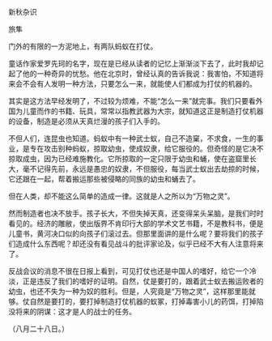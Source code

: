 新秋杂识

旅隼

  

门外的有限的一方泥地上，有两队蚂蚁在打仗。

童话作家爱罗先珂的名字，现在是已经从读者的记忆上渐渐淡下去了，此时我却记起了他的一种奇异的忧愁。他在北京时，曾经认真的告诉我说：我害怕，不知道将来会不会有人发明一种方法，只要怎么一来，就能使人们都成为打仗的机器的。

其实是这方法早经发明了，不过较为烦难，不能“怎么一来”就完事。我们只要看外国为儿童而作的书籍、玩具，常常以指教武器为大宗，就知道这正是制造打仗机器的设备，制造是必须从天真烂漫的孩子们入手的。

不但人们，连昆虫也知道。蚂蚁中有一种武士蚁，自己不造窠，不求食，一生的事业，是专在攻击别种蚂蚁，掠取幼虫，使成奴隶，给它服役的。但奇怪的是它决不掠取成虫，因为已经难施教化。它所掠取的一定只限于幼虫和蛹，使在盗窟里长大，毫不记得先前，永远是愚忠的奴隶，不但服役，每当武士蚁出去劫掠的时候，它还跟在一起，帮着搬运那些被侵略的同族的幼虫和蛹去了。

但在人类，却不能这么简单的造成一律。这就是人之所以为“万物之灵”。

然而制造者也决不放手。孩子长大，不但失掉天真，还变得呆头呆脑，是我们时时看见的。经济的雕敝，使出版界不肯印行大部的学术文艺书籍，不是教科书，便是儿童书，黄河决口似的向孩子们滚过去。但那里面讲的是什么呢？要将我们的孩子们造成什么东西呢？却还没有看见战斗的批评家论及，似乎已经不大有人注意将来了。

反战会议的消息不很在日报上看到，可见打仗也还是中国人的嗜好，给它一个冷淡，正是违反了我们的嗜好的证明。自然，仗是要打的，跟着武士蚁去搬运败者的幼虫，也还不失为一种为奴的胜利。但是，人究竟是“万物之灵”，这样那里能就够。仗自然是要打的，要打掉制造打仗机器的蚁冢，打掉毒害小儿的药饵，打掉陷没将来的阴谋：这才是人的战士的任务。

  

（八月二十八日。）